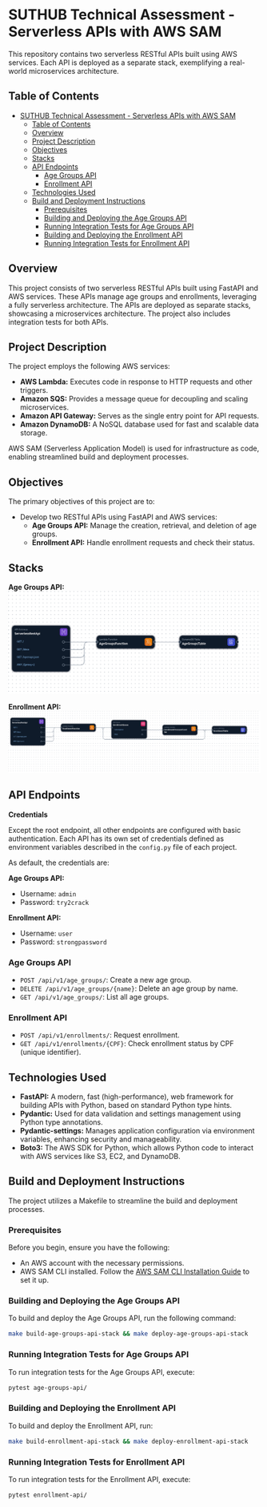 # SUTHUB Technical Assessment - Serverless APIs with AWS SAM

This repository contains two serverless RESTful APIs built using AWS services. Each API is deployed as a separate stack, exemplifying a real-world microservices architecture.

## Table of Contents

- [SUTHUB Technical Assessment - Serverless APIs with AWS SAM](#suthub-technical-assessment---serverless-apis-with-aws-sam)
  - [Table of Contents](#table-of-contents)
  - [Overview](#overview)
  - [Project Description](#project-description)
  - [Objectives](#objectives)
  - [Stacks](#stacks)
  - [API Endpoints](#api-endpoints)
    - [Age Groups API](#age-groups-api)
    - [Enrollment API](#enrollment-api)
  - [Technologies Used](#technologies-used)
  - [Build and Deployment Instructions](#build-and-deployment-instructions)
    - [Prerequisites](#prerequisites)
    - [Building and Deploying the Age Groups API](#building-and-deploying-the-age-groups-api)
    - [Running Integration Tests for Age Groups API](#running-integration-tests-for-age-groups-api)
    - [Building and Deploying the Enrollment API](#building-and-deploying-the-enrollment-api)
    - [Running Integration Tests for Enrollment API](#running-integration-tests-for-enrollment-api)

## Overview

This project consists of two serverless RESTful APIs built using FastAPI and AWS services. These APIs manage age groups and enrollments, leveraging a fully serverless architecture. The APIs are deployed as separate stacks, showcasing a microservices architecture. The project also includes integration tests for both APIs.

## Project Description

The project employs the following AWS services:

- **AWS Lambda:** Executes code in response to HTTP requests and other triggers.
- **Amazon SQS:** Provides a message queue for decoupling and scaling microservices.
- **Amazon API Gateway:** Serves as the single entry point for API requests.
- **Amazon DynamoDB:** A NoSQL database used for fast and scalable data storage.

AWS SAM (Serverless Application Model) is used for infrastructure as code, enabling streamlined build and deployment processes.

## Objectives

The primary objectives of this project are to:

- Develop two RESTful APIs using FastAPI and AWS services:
  - **Age Groups API:** Manage the creation, retrieval, and deletion of age groups.
  - **Enrollment API:** Handle enrollment requests and check their status.

## Stacks

**Age Groups API:**
![Age Groups API](docs/age-groups-api-stack.yaml.png)

**Enrollment API:**
![Enrollment API](docs/enrollment-api-stack.yaml.png)

## API Endpoints

**Credentials**

Except the root endpoint, all other endpoints are configured with basic authentication. Each API has its own set of credentials defined as environment variables described in the `config.py` file of each project.

As default, the credentials are:

**Age Groups API:**
- Username: `admin`
- Password: `try2crack`

**Enrollment API:**
- Username: `user`
- Password: `strongpassword`

### Age Groups API

- `POST /api/v1/age_groups/`: Create a new age group.
- `DELETE /api/v1/age_groups/{name}`: Delete an age group by name.
- `GET /api/v1/age_groups/`: List all age groups.

### Enrollment API

- `POST /api/v1/enrollments/`: Request enrollment.
- `GET /api/v1/enrollments/{CPF}`: Check enrollment status by CPF (unique identifier).

## Technologies Used

- **FastAPI:** A modern, fast (high-performance), web framework for building APIs with Python, based on standard Python type hints.
- **Pydantic:** Used for data validation and settings management using Python type annotations.
- **Pydantic-settings:** Manages application configuration via environment variables, enhancing security and manageability.
- **Boto3:** The AWS SDK for Python, which allows Python code to interact with AWS services like S3, EC2, and DynamoDB.

## Build and Deployment Instructions

The project utilizes a Makefile to streamline the build and deployment processes.

### Prerequisites

Before you begin, ensure you have the following:

- An AWS account with the necessary permissions.
- AWS SAM CLI installed. Follow the [AWS SAM CLI Installation Guide](https://docs.aws.amazon.com/serverless-application-model/latest/developerguide/install-sam-cli.html) to set it up.

### Building and Deploying the Age Groups API

To build and deploy the Age Groups API, run the following command:

```bash
make build-age-groups-api-stack && make deploy-age-groups-api-stack
```

### Running Integration Tests for Age Groups API

To run integration tests for the Age Groups API, execute:

```bash
pytest age-groups-api/
```

### Building and Deploying the Enrollment API

To build and deploy the Enrollment API, run:

```bash
make build-enrollment-api-stack && make deploy-enrollment-api-stack
```

### Running Integration Tests for Enrollment API

To run integration tests for the Enrollment API, execute:

```bash
pytest enrollment-api/
```
